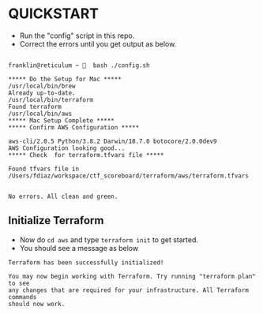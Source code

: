 # QUICKSTART

- Run the "config" script in this repo. 
- Correct the errors until you get output as below.

```

franklin@reticulum ~ 🔬  bash ./config.sh 

***** Do the Setup for Mac *****
/usr/local/bin/brew
Already up-to-date.
/usr/local/bin/terraform
Found terraform
/usr/local/bin/aws
***** Mac Setup Complete *****
***** Confirm AWS Configuration *****

aws-cli/2.0.5 Python/3.8.2 Darwin/18.7.0 botocore/2.0.0dev9
AWS Configuration looking good...
***** Check  for terraform.tfvars file *****

Found tfvars file in /Users/fdiaz/workspace/ctf_scoreboard/terraform/aws/terraform.tfvars


No errors. All clean and green.
```

## Initialize Terraform

- Now do `cd aws` and type `terraform init` to get started.
- You should see a message as below

```
Terraform has been successfully initialized!

You may now begin working with Terraform. Try running "terraform plan" to see
any changes that are required for your infrastructure. All Terraform commands
should now work.
```
